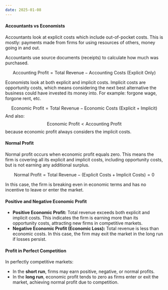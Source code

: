 ```yaml
---
date: 2025-01-08
---
```

#### Accountants vs Economists
Accountants look at explicit costs which include out-of-pocket costs. This is mostly: payments made from firms for using resources of others, money going in and out.

Accountants use source documents (receipts) to calculate how much was purchased.

$$\text{Accounting Profit} = \text{Total Revenue} - \text{Accounting Costs (Explicit Only)}$$

Economists look at both explicit and implicit costs. Implicit costs are opportunity costs, which means considering the next best alternative the business could have invested its money into. For example: forgone wage, forgone rent, etc. 

$$\text{Economic Profit} = \text{Total Revenue} - \text{Economic Costs (Explicit + Implicit)}$$
And also:
$$\text{Economic Profit} < \text{Accounting Profit}$$
because economic profit always considers the implicit costs.
#### Normal Profit
Normal profit occurs when economic profit equals zero. This means the firm is covering all its explicit and implicit costs, including opportunity costs, but is not earning any additional surplus. 

$$\text{Normal Profit} = \text{Total Revenue} - (\text{Explicit Costs} + \text{Implicit Costs}) = 0$$

In this case, the firm is breaking even in economic terms and has no incentive to leave or enter the market.

#### Positive and Negative Economic Profit
- **Positive Economic Profit:** Total revenue exceeds both explicit and implicit costs. This indicates the firm is earning more than its opportunity costs, attracting new firms in competitive markets.
- **Negative Economic Profit (Economic Loss):** Total revenue is less than economic costs. In this case, the firm may exit the market in the long run if losses persist.

#### Profit in Perfect Competition
In perfectly competitive markets:
- In the **short run**, firms may earn positive, negative, or normal profits.
- In the **long run**, economic profit tends to zero as firms enter or exit the market, achieving normal profit due to competition.